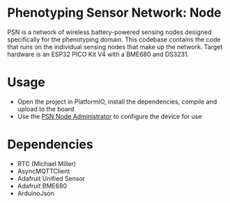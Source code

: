 # Phenotyping Sensor Network: Node
PSN is a network of wireless battery-powered sensing nodes designed specifically for the phenotyping domain. This codebase contains the code that runs on the individual sensing nodes that make up the network. Target hardware is an ESP32 PICO Kit V4 with a BME680 and DS3231.

# Usage
- Open the project in PlatformIO, install the dependencies, compile and upload to the board
- Use the [PSN Node Administrator](https://github.com/henryshunt/psn-node-admin) to configure the device for use

# Dependencies
- RTC (Michael Miller)
- AsyncMQTTClient
- Adafruit Unified Sensor
- Adafruit BME680
- ArduinoJson
